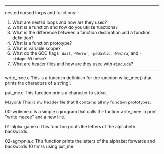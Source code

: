-----------------------------------------------
nested cursed loops and functions---
1. What are nested loops and how are they used?
2. What is a function and how do you utilize functions?
3. What is the difference between a function declaration and a function definition?
4. What is a function prototype?
5. What is variable scope?
6. What do the GCC flags `-Wall`, `-Werror`, `-pedantic`, `-Wextra`, and `-std=gnu89` mean?
7. What are header files and how are they used with `#include`?
-----------------------------------------------------

write_mee.c
This is a function definition for the function write_mee() that prints the characters of a string!.

put_me.c
This function prints a character to stdout

Mayor.h
This is my header file that'll contains all my function prototypes.

00-writeme.c
Is a simple c program that calls the fuction write_mee to print "write meeee" and a new line.

01-alpha_game.c
This function prints the letters of the alphabeth backwards.

02-agrypnia.c
This function prints the letters of the alphabet forwards and backwards 10 times using put_me.